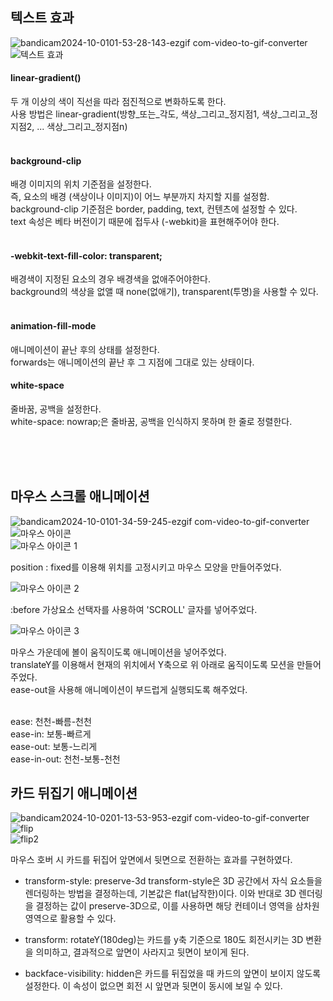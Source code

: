 


## 텍스트 효과


![bandicam2024-10-0101-53-28-143-ezgif com-video-to-gif-converter](https://github.com/user-attachments/assets/be00d605-7e29-4078-b55c-f6ab94f7b588)<br/>
![텍스트 효과](https://github.com/user-attachments/assets/06024fd4-fdf6-4c89-93d2-d152363141ce)<br/>

#### linear-gradient()
두 개 이상의 색이 직선을 따라 점진적으로 변화하도록 한다. <br/>
사용 방법은 linear-gradient(방향_또는_각도, 색상_그리고_정지점1, 색상_그리고_정지점2, ... 색상_그리고_정지점n) <br/><br/>


#### background-clip
배경 이미지의 위치 기준점을 설정한다. <br/>
즉, 요소의 배경 (색상이나 이미지)이 어느 부분까지 차지할 지를 설정함.<br/>
background-clip 기준점은 border, padding, text, 컨텐츠에 설정할 수 있다.<br/>
text 속성은 베타 버전이기 때문에 접두사 (-webkit)을 표현해주어야 한다.<br/><br/>

#### -webkit-text-fill-color: transparent;
배경색이 지정된 요소의 경우 배경색을 없애주어야한다.<br/>
background의 색상을 없앨 때 none(없애기), transparent(투명)을 사용할 수 있다.<br/><br/>

#### animation-fill-mode 
애니메이션이 끝난 후의 상태를 설정한다.<br/>
forwards는 애니메이션의 끝난 후 그 지점에 그대로 있는 상태이다.<br/>

#### white-space  
줄바꿈, 공백을 설정한다.<br/>
white-space: nowrap;은 줄바꿈, 공백을 인식하지 못하며 한 줄로 정렬한다.<br/>

<br/>
<br/>
<br/>




## 마우스 스크롤 애니메이션


![bandicam2024-10-0101-34-59-245-ezgif com-video-to-gif-converter](https://github.com/user-attachments/assets/2cdfa46c-bf18-4934-a5e4-af8e5b010435)<br>
![마우스 아이콘](https://github.com/user-attachments/assets/c8426033-432a-442e-a61f-598efe173c84)<br>
![마우스 아이콘 1](https://github.com/user-attachments/assets/5185a87b-9459-4339-a767-f25f3c99d6a7)<br>

position : fixed를 이용해 위치를 고정시키고 마우스 모양을 만들어주었다.

![마우스 아이콘 2](https://github.com/user-attachments/assets/cccfde54-3e10-4db3-b52d-e34379ac6119)<br>

:before 가상요소 선택자를 사용하여 'SCROLL' 글자를 넣어주었다.

![마우스 아이콘 3](https://github.com/user-attachments/assets/be4797d1-3abd-40aa-b861-6234434a3779)<br>

마우스 가운데에 볼이 움직이도록 애니메이션을 넣어주었다.<br>
translateY를 이용해서 현재의 위치에서 Y축으로 위 아래로 움직이도록 모션을 만들어주었다.<br>
ease-out을 사용해 애니메이션이 부드럽게 실행되도록 해주었다.<br><br>

ease: 천천-빠름-천천<br>
ease-in: 보통-빠르게<br>
ease-out: 보통-느리게<br>
ease-in-out: 천천-보통-천천

## 카드 뒤집기 애니메이션



![bandicam2024-10-0201-13-53-953-ezgif com-video-to-gif-converter](https://github.com/user-attachments/assets/64000f1b-7d13-4155-80ee-1dbc7855652d)<br/>
![flip](https://github.com/user-attachments/assets/b689327a-b5da-4841-b86a-5d87714073ec)<br/>
![flip2](https://github.com/user-attachments/assets/7e4d0619-f6fa-4f0f-8064-c2c6bd6ee5eb)<br/>

마우스 호버 시 카드를 뒤집어 앞면에서 뒷면으로 전환하는 효과를 구현하였다.<br/>

+ transform-style: preserve-3d
  transform-style은 3D 공간에서 자식 요소들을 렌더링하는 방법을 결정하는데, 기본값은 flat(납작한)이다.
  이와 반대로 3D 렌더링을 결정하는 값이 preserve-3D으로, 이를 사용하면 해당 컨테이너 영역을 삼차원 영역으로 활용할 수 있다.

+ transform: rotateY(180deg)는 카드를 y축 기준으로 180도 회전시키는 3D 변환을 의미하고, 결과적으로 앞면이 사라지고 뒷면이 보이게 된다.

+ backface-visibility: hidden은 카드를 뒤집었을 때 카드의 앞면이 보이지 않도록 설정한다. 이 속성이 없으면 회전 시 앞면과 뒷면이 동시에 보일 수 있다.

